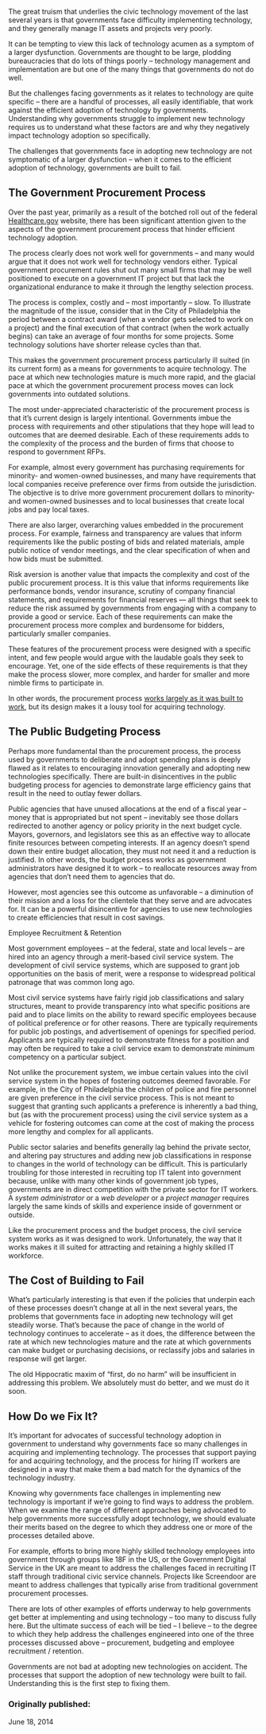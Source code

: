 The great truism that underlies the civic technology movement of the last several years is that governments face difficulty implementing technology, and they generally manage IT assets and projects very poorly.

It can be tempting to view this lack of technology acumen as a symptom of a larger dysfunction. Governments are thought to be large, plodding bureaucracies that do lots of things poorly – technology management and implementation are but one of the many things that governments do not do well.

But the challenges facing governments as it relates to technology are quite specific – there are a handful of processes, all easily identifiable, that work against the efficient adoption of technology by governments. Understanding why governments struggle to implement new technology requires us to understand what these factors are and why they negatively impact technology adoption so specifically.

The challenges that governments face in adopting new technology are not symptomatic of a larger dysfunction – when it comes to the efficient adoption of technology, governments are built to fail.

## The Government Procurement Process

Over the past year, primarily as a result of the botched roll out of the federal [Healthcare.gov](https://www.healthcare.gov/) website, there has been significant attention given to the aspects of the government procurement process that hinder efficient technology adoption.

The process clearly does not work well for governments – and many would argue that it does not work well for technology vendors either. Typical government procurement rules shut out many small firms that may be well positioned to execute on a government IT project but that lack the organizational endurance to make it through the lengthy selection process.

The process is complex, costly and – most importantly – slow. To illustrate the magnitude of the issue, consider that in the City of Philadelphia the period between a contract award (when a vendor gets selected to work on a project) and the final execution of that contract (when the work actually begins) can take an average of four months for some projects. Some technology solutions have shorter release cycles than that.

This makes the government procurement process particularly ill suited (in its current form) as a means for governments to acquire technology. The pace at which new technologies mature is much more rapid, and the glacial pace at which the government procurement process moves can lock governments into outdated solutions.

The most under-appreciated characteristic of the procurement process is that it’s current design is largely intentional. Governments imbue the process with requirements and other stipulations that they hope will lead to outcomes that are deemed desirable. Each of these requirements adds to the complexity of the process and the burden of firms that choose to respond to government RFPs.

For example, almost every government has purchasing requirements for minority- and women-owned businesses, and many have requirements that local companies receive preference over firms from outside the jurisdiction. The objective is to drive more government procurement dollars to minority- and women-owned businesses and to local businesses that create local jobs and pay local taxes.

There are also larger, overarching values embedded in the procurement process. For example, fairness and transparency are values that inform requirements like the public posting of bids and related materials, ample public notice of vendor meetings, and the clear specification of when and how bids must be submitted.

Risk aversion is another value that impacts the complexity and cost of the public procurement process. It is this value that informs requirements like performance bonds, vendor insurance, scrutiny of company financial statements, and requirements for financial reserves — all things that seek to reduce the risk assumed by governments from engaging with a company to provide a good or service. Each of these requirements can make the procurement process more complex and burdensome for bidders, particularly smaller companies.

These features of the procurement process were designed with a specific intent, and few people would argue with the laudable goals they seek to encourage. Yet, one of the side effects of these requirements is that they make the process slower, more complex, and harder for smaller and more nimble firms to participate in.

In other words, the procurement process [works largely as it was built to work](three-hard-truths-for-government-procurement-reform.md), but its design makes it a lousy tool for acquiring technology.

## The Public Budgeting Process

Perhaps more fundamental than the procurement process, the process used by governments to deliberate and adopt spending plans is deeply flawed as it relates to encouraging innovation generally and adopting new technologies specifically. There are built-in disincentives in the public budgeting process for agencies to demonstrate large efficiency gains that result in the need to outlay fewer dollars.

Public agencies that have unused allocations at the end of a fiscal year – money that is appropriated but not spent – inevitably see those dollars redirected to another agency or policy priority in the next budget cycle. Mayors, governors, and legislators see this as an effective way to allocate finite resources between competing interests. If an agency doesn’t spend down their entire budget allocation, they must not need it and a reduction is justified. In other words, the budget process works as government administrators have designed it to work – to reallocate resources away from agencies that don’t need them to agencies that do.

However, most agencies see this outcome as unfavorable – a diminution of their mission and a loss for the clientele that they serve and are advocates for. It can be a powerful disincentive for agencies to use new technologies to create efficiencies that result in cost savings.

Employee Recruitment & Retention

Most government employees – at the federal, state and local levels – are hired into an agency through a merit-based civil service system. The development of civil service systems, which are supposed to grant job opportunities on the basis of merit, were a response to widespread political patronage that was common long ago.

Most civil service systems have fairly rigid job classifications and salary structures, meant to provide transparency into what specific positions are paid and to place limits on the ability to reward specific employees because of political preference or for other reasons. There are typically requirements for public job postings, and advertisement of openings for specified period. Applicants are typically required to demonstrate fitness for a position and may often be required to take a civil service exam to demonstrate minimum competency on a particular subject.

Not unlike the procurement system, we imbue certain values into the civil service system in the hopes of fostering outcomes deemed favorable. For example, in the City of Philadelphia the children of police and fire personnel are given preference in the civil service process. This is not meant to suggest that granting such applicants a preference is inherently a bad thing, but (as with the procurement process) using the civil service system as a vehicle for fostering outcomes can come at the cost of making the process more lengthy and complex for all applicants.

Public sector salaries and benefits generally lag behind the private sector, and altering pay structures and adding new job classifications in response to changes in the world of technology can be difficult. This is particularly troubling for those interested in recruiting top IT talent into government because, unlike with many other kinds of government job types, governments are in direct competition with the private sector for IT workers. A *system administrator* or a *web developer* or a *project manager* requires largely the same kinds of skills and experience inside of government or outside.

Like the procurement process and the budget process, the civil service system works as it was designed to work. Unfortunately, the way that it works makes it ill suited for attracting and retaining a highly skilled IT workforce.

## The Cost of Building to Fail

What’s particularly interesting is that even if the policies that underpin each of these processes doesn’t change at all in the next several years, the problems that governments face in adopting new technology will get steadily worse. That’s because the pace of change in the world of technology continues to accelerate – as it does, the difference between the rate at which new technologies mature and the rate at which governments can make budget or purchasing decisions, or reclassify jobs and salaries in response will get larger.

The old Hippocratic maxim of “first, do no harm” will be insufficient in addressing this problem. We absolutely must do better, and we must do it soon.

## How Do we Fix It?

It’s important for advocates of successful technology adoption in government to understand why governments face so many challenges in acquiring and implementing technology. The processes that support paying for and acquiring technology, and the process for hiring IT workers are designed in a way that make them a bad match for the dynamics of the technology industry.

Knowing why governments face challenges in implementing new technology is important if we’re going to find ways to address the problem. When we examine the range of different approaches being advocated to help governments more successfully adopt technology, we should evaluate their merits based on the degree to which they address one or more of the processes detailed above.

For example, efforts to bring more highly skilled technology employees into government through groups like 18F in the US, or the Government Digital Service in the UK are meant to address the challenges faced in recruiting IT staff through traditional civic service channels. Projects like Screendoor are meant to address challenges that typically arise from traditional government procurement processes.

There are lots of other examples of efforts underway to help governments get better at implementing and using technology – too many to discuss fully here. But the ultimate success of each will be tied – I believe – to the degree to which they help address the challenges engineered into one of the three processes discussed above – procurement, budgeting and employee recruitment / retention.

Governments are not bad at adopting new technologies on accident. The processes that support the adoption of new technology were built to fail. Understanding this is the first step to fixing them.

### Originally published: 
June 18, 2014